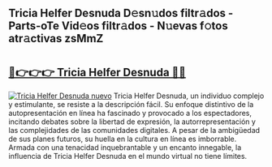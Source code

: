 ## Tricia Helfer Desnuda D𝚎sn𝚞dos filtr𝚊dos - Parts-oTe Vid𝚎os filtr𝚊dos - N𝚞evas f𝚘tos atr𝚊ctivas zsMmZ

# <h2><a href="http://mb6pst.tromn.icu/?c=Tricia+Helfer+Desnuda">🔗👉👉👉 Tricia Helfer Desnuda 🔗🔗</a></h2>

[![Tricia Helfer Desnuda nuevo](https://i.imgur.com/pEAQMta.gif)](http://mb6pst.tromn.icu/?c=Tricia+Helfer+Desnuda)
Tricia Helfer Desnuda, un individuo complejo y estimulante, se resiste a la descripción fácil. Su enfoque distintivo de la autopresentación en línea ha fascinado y provocado a los espectadores, incitando debates sobre la libertad de expresión, la autorrepresentación y las complejidades de las comunidades digitales. A pesar de la ambigüedad de sus planes futuros, su huella en la cultura en línea es imborrable. Armada con una tenacidad inquebrantable y un encanto innegable, la influencia de Tricia Helfer Desnuda en el mundo virtual no tiene límites.
